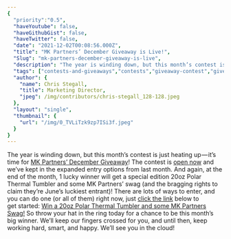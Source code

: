 ```yaml
---
{
  "priority":"0.5",
  "haveYoutube": false,
  "haveGithubGist": false,
  "haveTwitter": false,
  "date": "2021-12-02T00:08:56.000Z",
  "title": "MK Partners’ December Giveaway is Live!",
  "Slug": "mk-partners-december-giveaway-is-live",
  "description": "The year is winding down, but this month’s contest is just heating up — it’s time for <a href="https://gleam.io/eFgZS/mk-partners-december-giveaway">MK Partners’ December Giveaway</a>! The contest is <a href="https://gleam.io/eFgZS/mk-partners-december-giveaway">open now</a> and we’ve kept in the expanded entry options from last month..",
  "tags": ["contests-and-giveaways","contests","giveaway-contest","giveaway"],
  "author": {
    "name": Chris Stegall,
    "title": Marketing Director,
    "jpeg": /img/contributors/chris-stegall_128-128.jpeg
  },
  "layout": "single",
  "thumbnail": {
    "url": "/img/0_TVLiTzk9zp7ISi3f.jpeg"
  }
}
---
```

The year is winding down, but this month’s contest is just heating up — it’s time for [MK Partners’ December Giveaway](https://gleam.io/eFgZS/mk-partners-december-giveaway)! The contest is [open now](https://gleam.io/eFgZS/mk-partners-december-giveaway) and we’ve kept in the expanded entry options from last month.
And again, at the end of the month, 1 lucky winner will get a special edition 20oz Polar Thermal Tumbler and some MK Partners’ swag (and the bragging rights to claim they’re June’s luckiest entrant)!
There are lots of ways to enter, and you can do one (or all of them) right now, just [click the link](https://gleam.io/eFgZS/mk-partners-december-giveaway) below to get started:
[Win a 20oz Polar Thermal Tumbler and some MK Partners Swag!](https://gleam.io/eFgZS/mk-partners-december-giveaway)
So throw your hat in the ring today for a chance to be this month’s big winner.
We’ll keep our fingers crossed for you, and until then, keep working hard, smart, and happy.
We’ll see you in the cloud!
